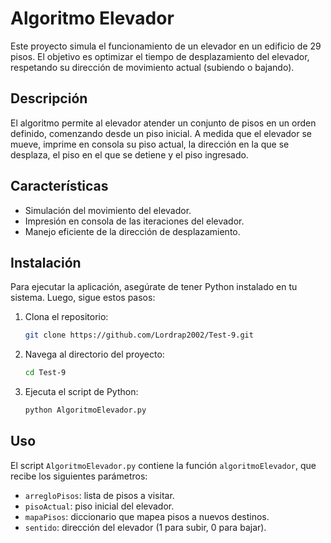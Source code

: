 # Algoritmo Elevador

Este proyecto simula el funcionamiento de un elevador en un edificio de 29 pisos. El objetivo es optimizar el tiempo de desplazamiento del elevador, respetando su dirección de movimiento actual (subiendo o bajando).

## Descripción

El algoritmo permite al elevador atender un conjunto de pisos en un orden definido, comenzando desde un piso inicial. A medida que el elevador se mueve, imprime en consola su piso actual, la dirección en la que se desplaza, el piso en el que se detiene y el piso ingresado.

## Características

- Simulación del movimiento del elevador.
- Impresión en consola de las iteraciones del elevador.
- Manejo eficiente de la dirección de desplazamiento.

## Instalación

Para ejecutar la aplicación, asegúrate de tener Python instalado en tu sistema. Luego, sigue estos pasos:

1. Clona el repositorio:

   ```bash
   git clone https://github.com/Lordrap2002/Test-9.git
   ```

2. Navega al directorio del proyecto:

   ```bash
   cd Test-9
   ```

3. Ejecuta el script de Python:

   ```bash
   python AlgoritmoElevador.py
   ```

## Uso

El script `AlgoritmoElevador.py` contiene la función `algoritmoElevador`, que recibe los siguientes parámetros:

- `arregloPisos`: lista de pisos a visitar.
- `pisoActual`: piso inicial del elevador.
- `mapaPisos`: diccionario que mapea pisos a nuevos destinos.
- `sentido`: dirección del elevador (1 para subir, 0 para bajar).